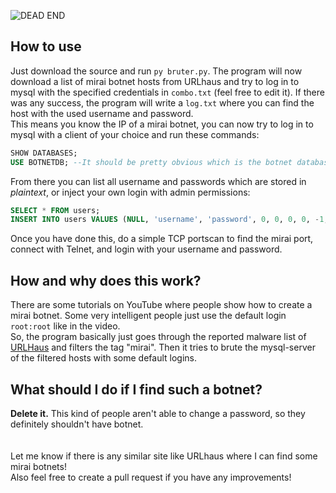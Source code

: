 ![DEAD END](https://i.imgur.com/9bluzqS.jpg)

## How to use

Just download the source and run `py bruter.py`. The program will now download a list of mirai botnet hosts from URLhaus
and try to log in to mysql with the specified credentials in `combo.txt` (feel free to edit it). If there was any
success, the program will write a `log.txt` where you can find the host with the used username and password.\
This means you know the IP of a mirai botnet, you can now try to log in to mysql with a client of your choice and run
these commands:

```sql
SHOW DATABASES;
USE BOTNETDB; --It should be pretty obvious which is the botnet database
```

From there you can list all username and passwords which are stored in _plaintext_, or inject your own login with admin
permissions:

```sql
SELECT * FROM users;
INSERT INTO users VALUES (NULL, 'username', 'password', 0, 0, 0, 0, -1, 1, 30, '');
```

Once you have done this, do a simple TCP portscan to find the mirai port, connect with Telnet, and login with your
username and password.

## How and why does this work?

There are some tutorials on YouTube where people show how to create a mirai botnet. Some very intelligent people just
use the default login `root:root` like in the video.\
So, the program basically just goes through the reported malware list of [URLHaus](https://urlhaus.abuse.ch)
and filters the tag "mirai". Then it tries to brute the mysql-server of the filtered hosts with some default logins.

## What should I do if I find such a botnet?

**Delete it.**
This kind of people aren't able to change a password, so they definitely shouldn't have botnet.
\
\
\
Let me know if there is any similar site like URLhaus where I can find some mirai botnets!\
Also feel free to create a pull request if you have any improvements!
